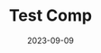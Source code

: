 ---
title: Test Comp
date: 2023-09-09
tags:
  - adcc
  - gi
social_image: /media/rocket.jpg
description: Join us for this random comp and stuff.
---
